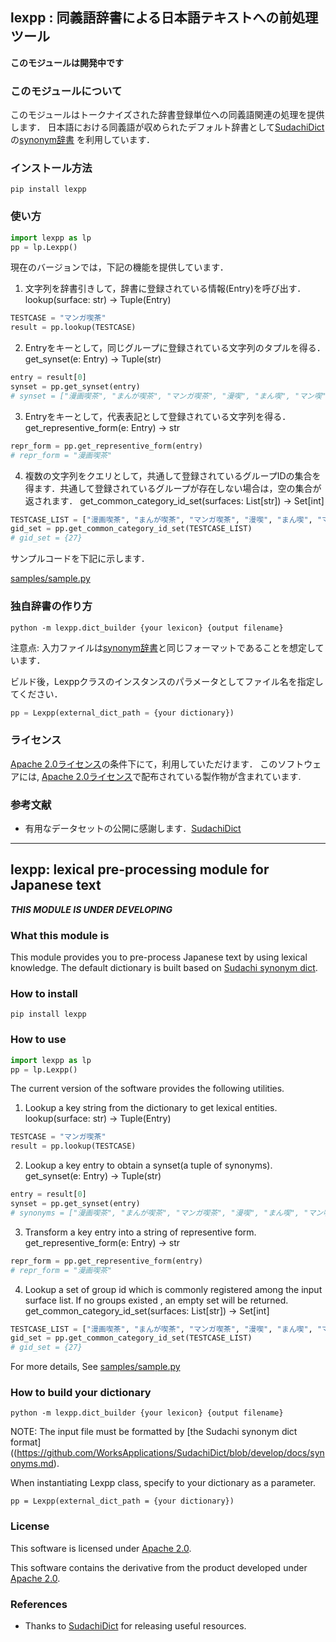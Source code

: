 ## lexpp : 同義語辞書による日本語テキストへの前処理ツール

**このモジュールは開発中です**

### このモジュールについて

このモジュールはトークナイズされた辞書登録単位への同義語関連の処理を提供します．
日本語における同義語が収められたデフォルト辞書として[SudachiDict](https://github.com/WorksApplications/SudachiDict)の[synonym辞書](https://github.com/WorksApplications/SudachiDict/blob/develop/docs/synonyms.md)
を利用しています．

### インストール方法

```pip install lexpp```

### 使い方

```python
import lexpp as lp
pp = lp.Lexpp()
```

現在のバージョンでは，下記の機能を提供しています．

1. 文字列を辞書引きして，辞書に登録されている情報(Entry)を呼び出す．  lookup(surface: str) -> Tuple(Entry)
```python
TESTCASE = "マンガ喫茶"
result = pp.lookup(TESTCASE)
```

2. Entryをキーとして，同じグループに登録されている文字列のタプルを得る．  get_synset(e: Entry) -> Tuple(str)
```python
entry = result[0]
synset = pp.get_synset(entry)
# synset = ["漫画喫茶", "まんが喫茶", "マンガ喫茶", "漫喫", "まん喫", "マン喫"]
```

3. Entryをキーとして，代表表記として登録されている文字列を得る．      get_representive_form(e: Entry) -> str
```python
repr_form = pp.get_representive_form(entry)
# repr_form = "漫画喫茶"
```

4. 複数の文字列をクエリとして，共通して登録されているグループIDの集合を得ます．共通して登録されているグループが存在しない場合は，空の集合が返されます． get_common_category_id_set(surfaces: List[str]) -> Set[int]
```python
TESTCASE_LIST = ["漫画喫茶", "まんが喫茶", "マンガ喫茶", "漫喫", "まん喫", "マン喫"]
gid_set = pp.get_common_category_id_set(TESTCASE_LIST)
# gid_set = {27}
```

サンプルコードを下記に示します．

[samples/sample.py](samples/sample.py)

### 独自辞書の作り方

```python -m lexpp.dict_builder {your lexicon} {output filename}```

注意点: 入力ファイルは[synonym辞書](https://github.com/WorksApplications/SudachiDict/blob/develop/docs/synonyms.md)と同じフォーマットであることを想定しています．

ビルド後，Lexppクラスのインスタンスのパラメータとしてファイル名を指定してください．

```python
pp = Lexpp(external_dict_path = {your dictionary})
```

### ライセンス

[Apache 2.0ライセンス](http://www.apache.org/licenses/LICENSE-2.0)の条件下にて，利用していただけます．
このソフトウェアには, [Apache 2.0ライセンス](http://www.apache.org/licenses/LICENSE-2.0)で配布されている製作物が含まれています.

### 参考文献

* 有用なデータセットの公開に感謝します．[SudachiDict](https://github.com/WorksApplications/SudachiDict)

------------------------------------

## lexpp: lexical pre-processing module for Japanese text

***THIS MODULE IS UNDER DEVELOPING***

### What this module is

  This module provides you to pre-process Japanese text by using lexical knowledge. The default dictionary is built based on [Sudachi synonym dict](https://github.com/WorksApplications/SudachiDict/blob/develop/docs/synonyms.md).


### How to install
```pip install lexpp```

### How to use

```python
import lexpp as lp
pp = lp.Lexpp()
```

The current version of the software provides the following utilities.

1. Lookup a key string from the dictionary to get lexical entities.    lookup(surface: str) -> Tuple(Entry)
```python
TESTCASE = "マンガ喫茶"
result = pp.lookup(TESTCASE)
```
2. Lookup a key entry to obtain a synset(a tuple of synonyms).  get_synset(e: Entry) -> Tuple(str)
```python
entry = result[0]
synset = pp.get_synset(entry)
# synonyms = ["漫画喫茶", "まんが喫茶", "マンガ喫茶", "漫喫", "まん喫", "マン喫"]
```
3. Transform a key entry into a string of representive form.  get_representive_form(e: Entry) -> str
```python
repr_form = pp.get_representive_form(entry)
# repr_form = "漫画喫茶"
```
4. Lookup a set of group id which is commonly registered among the input surface list. If no groups existed , an empty set will be returned.  get_common_category_id_set(surfaces: List[str]) -> Set[int]
```python
TESTCASE_LIST = ["漫画喫茶", "まんが喫茶", "マンガ喫茶", "漫喫", "まん喫", "マン喫"]
gid_set = pp.get_common_category_id_set(TESTCASE_LIST)
# gid_set = {27}
```

For more details, See [samples/sample.py](samples/sample.py)

### How to build your dictionary

```python -m lexpp.dict_builder {your lexicon} {output filename}```

NOTE: The input file must be formatted by [the Sudachi synonym dict format]((https://github.com/WorksApplications/SudachiDict/blob/develop/docs/synonyms.md).

When instantiating Lexpp class, specify to your dictionary as a parameter.

```pp = Lexpp(external_dict_path = {your dictionary})```

### License

This software is licensed under [Apache 2.0](http://www.apache.org/licenses/LICENSE-2.0).

This software contains the derivative from the product developed under [Apache 2.0](http://www.apache.org/licenses/LICENSE-2.0).

### References
* Thanks to [SudachiDict](https://github.com/WorksApplications/SudachiDict) for releasing useful resources.
